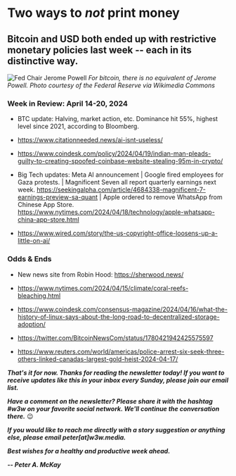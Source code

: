 # Two ways to *not* print money
## Bitcoin and USD both ended up with restrictive monetary policies last week -- each in its distinctive way.

![Fed Chair Jerome Powell](//w3w.news/img/powell-1920.jpg)
*For bitcoin, there is no equivalent of Jerome Powell. Photo courtesy of the Federal Reserve via Wikimedia Commons*

<!--

Lede item. Should run ~450 words. Juxtapose Fed flip-flopping and the halving. A contrast in monetary policies.

https://www.cnn.com/2024/04/16/business/chair-powell-discussion/index.html

https://www.reuters.com/markets/us/feds-powell-jefferson-square-restrictive-policy-with-strong-data-2024-04-16/

-->

### Week in Review: April 14-20, 2024

- BTC update: Halving, market action, etc. <!-- Need links --> Dominance hit 55%, highest level since 2021, according to Bloomberg. <!-- Find link -->

- https://www.citationneeded.news/ai-isnt-useless/

- https://www.coindesk.com/policy/2024/04/19/indian-man-pleads-guilty-to-creating-spoofed-coinbase-website-stealing-95m-in-crypto/

- Big Tech updates: Meta AI announcement | Google fired employees for Gaza protests. | Magnificent Seven all report quarterly earnings next week. https://seekingalpha.com/article/4684338-magnificent-7-earnings-preview-sa-quant | Apple ordered to remove WhatsApp from Chinese App Store. https://www.nytimes.com/2024/04/18/technology/apple-whatsapp-china-app-store.html

- https://www.wired.com/story/the-us-copyright-office-loosens-up-a-little-on-ai/


### Odds & Ends

- New news site from Robin Hood: https://sherwood.news/

- https://www.nytimes.com/2024/04/15/climate/coral-reefs-bleaching.html

- https://www.coindesk.com/consensus-magazine/2024/04/16/what-the-history-of-linux-says-about-the-long-road-to-decentralized-storage-adoption/

- https://twitter.com/BitcoinNewsCom/status/1780421942425575597

- https://www.reuters.com/world/americas/police-arrest-six-seek-three-others-linked-canadas-largest-gold-heist-2024-04-17/

_**That's it for now. Thanks for reading the newsletter today! If you want to receive updates like this in your inbox every Sunday, please join our email list.**_

_**Have a comment on the newsletter? Please share it with the hashtag #w3w on your favorite social network. We'll continue the conversation there.**_ 😉

_**If you would like to reach me directly with a story suggestion or anything else, please email peter[at]w3w.media.**_

_**Best wishes for a healthy and productive week ahead.**_  

_**-- Peter A. McKay**_  
